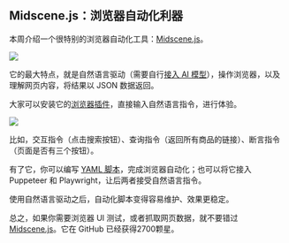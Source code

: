 ## Midscene.js：浏览器自动化利器

本周介绍一个很特别的浏览器自动化工具：[Midscene.js](https://github.com/web-infra-dev/midscene)。

![](https://cdn.beekka.com/blogimg/asset/202501/bg2025011306.webp)

它的最大特点，就是自然语言驱动（需要自行[接入 AI 模型](https://midscenejs.com/zh/model-provider.html)），操作浏览器，以及理解网页内容，将结果以 JSON 数据返回。

大家可以安装它的[浏览器插件](https://chromewebstore.google.com/detail/midscene/gbldofcpkknbggpkmbdaefngejllnief)，直接输入自然语言指令，进行体验。

![](https://cdn.beekka.com/blogimg/asset/202501/bg2025011305.webp)

比如，交互指令（点击搜索按钮）、查询指令（返回所有商品的链接）、断言指令（页面是否有三个按钮）。

有了它，你可以编写 [YAML 脚本](https://midscenejs.com/zh/automate-with-scripts-in-yaml.html)，完成浏览器自动化；也可以将它接入 Puppeteer 和 Playwright，让后两者接受自然语言指令。

使用自然语言驱动之后，自动化脚本变得容易维护、效果更稳定。

总之，如果你需要浏览器 UI 测试，或者抓取网页数据，就不要错过 [Midscene.js](https://midscenejs.com/zh/)。它在 GitHub 已经获得2700颗星。
